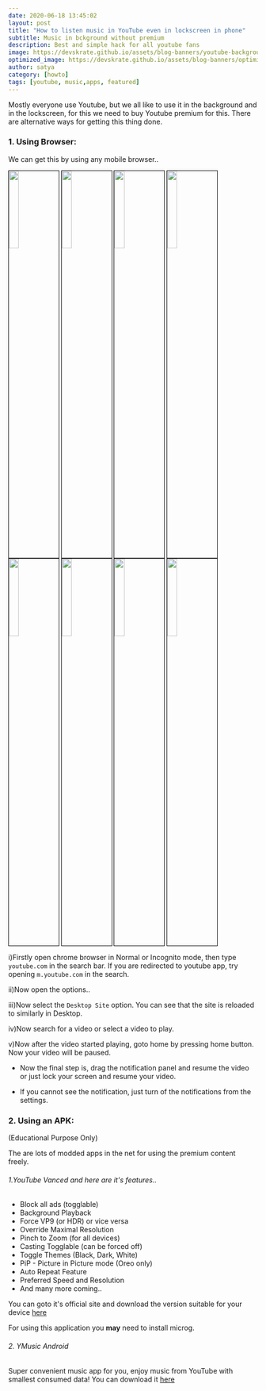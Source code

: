 ```yaml
---
date: 2020-06-18 13:45:02
layout: post
title: "How to listen music in YouTube even in lockscreen in phone"
subtitle: Music in bckground without premium
description: Best and simple hack for all youtube fans
image: https://devskrate.github.io/assets/blog-banners/youtube-background.jpg
optimized_image: https://devskrate.github.io/assets/blog-banners/optimized/youtube-background.webp
author: satya
category: [howto]
tags: [youtube, music,apps, featured]
---
```


Mostly everyone use Youtube, but we all like to use it in the background and in the lockscreen, for this we need to buy Youtube premium for this. There are alternative ways for getting this thing done.

### 1. Using Browser:

We can get this by using any mobile browser..

<a href="https://devskrate.github.io/assets/images/google/youtube/youtube-background-1.jpg" data-lightbox="image-1" data-title="Open chrome and open youtube.com"><img width="20%" src="https://devskrate.github.io/assets/images/google/youtube/youtube-background-1.jpg" style = "border:1.5px solid black;display:inline" ></a>
<a href="https://devskrate.github.io/assets/images/google/youtube/youtube-background-2.jpg" data-lightbox="image-1" data-title="Click options"><img width="20%" src="https://devskrate.github.io/assets/images/google/youtube/youtube-background-2.jpg" style = "border:1.5px solid black;display:inline" ></a>
<a href="https://devskrate.github.io/assets/images/google/youtube/youtube-background-3.jpg" data-lightbox="image-1" data-title="Enable Desktop Site"><img width="20%" src="https://devskrate.github.io/assets/images/google/youtube/youtube-background-3.jpg" style = "border:1.5px solid black;display:inline" ></a>
<a href="https://devskrate.github.io/assets/images/google/youtube/youtube-background-4.jpg" data-lightbox="image-1" data-title="Open a video to play"><img width="20%" src="https://devskrate.github.io/assets/images/google/youtube/youtube-background-4.jpg" style = "border:1.5px solid black;display:inline" ></a>
<a href="https://devskrate.github.io/assets/images/google/youtube/youtube-background-5.jpg" data-lightbox="image-1" data-title="Press home button to get chrome to background"><img width="20%" src="https://devskrate.github.io/assets/images/google/youtube/youtube-background-5.jpg" style = "border:1.5px solid black;display:inline" ></a>
<a href="https://devskrate.github.io/assets/images/google/youtube/youtube-background-6.jpg" data-lightbox="image-1" data-title="Can resume using notification panel"><img width="20%" src="https://devskrate.github.io/assets/images/google/youtube/youtube-background-6.jpg" style = "border:1.5px solid black;display:inline" ></a>
<a href="https://devskrate.github.io/assets/images/google/youtube/youtube-background-7.jpg" data-lightbox="image-1" data-title="Can use it in lock screen"><img width="20%" src="https://devskrate.github.io/assets/images/google/youtube/youtube-background-7.jpg" style = "border:1.5px solid black;display:inline" ></a>
<a href="https://devskrate.github.io/assets/images/google/youtube/youtube-background-8.jpg" data-lightbox="image-1" data-title="If you cannot see notification, turn it on.."><img width="20%" src="https://devskrate.github.io/assets/images/google/youtube/youtube-background-8.jpg" style = "border:1.5px solid black;display:inline" ></a>

i)Firstly open chrome browser in Normal or Incognito mode, then type `youtube.com` in the search bar. If you are redirected to youtube app, try opening `m.youtube.com` in the search.

ii)Now open the options..

iii)Now select the `Desktop Site` option.
You can see that the site is reloaded to similarly in Desktop.

iv)Now search for a video or select a video to play.

v)Now after the video started playing, goto home by pressing home button. Now your video will be paused.

- Now the final step is, drag the notification panel and resume the video or just lock your screen and resume your video.

* If you cannot see the notification, just turn of the notifications from the settings.

### 2. Using an APK:

(Educational Purpose Only)

The are lots of modded apps in the net for using the premium content freely.

###### 1.YouTube Vanced and here are it's features..

- Block all ads (togglable)
- Background Playback
- Force VP9 (or HDR) or vice versa
- Override Maximal Resolution
- Pinch to Zoom (for all devices)
- Casting Togglable (can be forced off)
- Toggle Themes (Black, Dark, White)
- PiP - Picture in Picture mode (Oreo only)
- Auto Repeat Feature
- Preferred Speed and Resolution
- And many more coming..

You can goto it's official site and download the version suitable for your device [here](https://youtubevanced.com/)

For using this application you **may** need to install microg.

###### 2. YMusic Android

Super convenient music app for you, enjoy music from YouTube with smallest consumed data!
You can download it [here](https://ymusic.io/)
